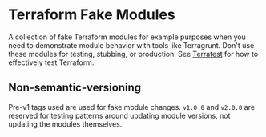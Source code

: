# Terraform Fake Modules

A collection of fake Terraform modules for example purposes when you need to demonstrate module behavior with tools like Terragrunt. Don't use these modules for testing, stubbing, or production. See [Terratest](https://terratest.gruntwork.io/) for how to effectively test Terraform.

## Non-semantic-versioning
Pre-v1 tags used are used for fake module changes. `v1.0.0` and `v2.0.0` are reserved for testing patterns around updating module versions, not updating the modules themselves.

<!-- BEGIN_TF_DOCS -->

<!-- END_TF_DOCS -->
